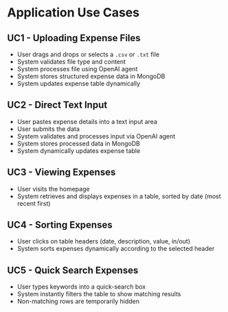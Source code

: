 # Application Use Cases

## UC1 - Uploading Expense Files
- User drags and drops or selects a `.csv` or `.txt` file
- System validates file type and content
- System processes file using OpenAI agent
- System stores structured expense data in MongoDB
- System updates expense table dynamically

## UC2 - Direct Text Input
- User pastes expense details into a text input area
- User submits the data
- System validates and processes input via OpenAI agent
- System stores processed data in MongoDB
- System dynamically updates expense table

## UC3 - Viewing Expenses
- User visits the homepage
- System retrieves and displays expenses in a table, sorted by date (most recent first)

## UC4 - Sorting Expenses
- User clicks on table headers (date, description, value, in/out)
- System sorts expenses dynamically according to the selected header

## UC5 - Quick Search Expenses
- User types keywords into a quick-search box
- System instantly filters the table to show matching results
- Non-matching rows are temporarily hidden
